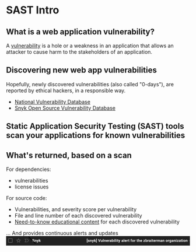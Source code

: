 # SAST Intro


## What is a web application vulnerability?

A [vulnerability](https://owasp.org/www-community/vulnerabilities/) is a hole or a weakness in an application that allows an attacker to cause harm to the stakeholders of an application.


## Discovering new web app vulnerabilities

Hopefully, newly discovered vulnerabilities (also called "0-days"), are reported by ethical hackers, in a responsible way.

* [National Vulnerability Database](https://nvd.nist.gov)
* [Snyk Open Source Vulnerability Database](https://security.snyk.io)

## Static Application Security Testing (SAST) tools scan your applications for known vulnerabilities


## What's returned, based on a scan

For dependencies:
* vulnerabilities
* license issues


For source code:
* Vulnerabilities, and severity score per vulnerability
* File and line number of each discovered vulnerability
* [Need-to-know educational content](https://learn.snyk.io/) for each discovered vulnerability


... And provides continuous alerts and updates ![](/images/snyk-vulnerability-email-alert.png)
